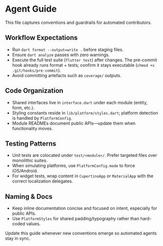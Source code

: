 # Agent Guide

This file captures conventions and guardrails for automated contributors.

## Workflow Expectations
- Run `dart format --output=write .` before staging files.
- Ensure `dart analyze` passes with zero warnings.
- Execute the full test suite (`flutter test`) after changes. The pre-commit
  hook already runs format + tests; confirm it stays executable (`chmod +x
  .git/hooks/pre-commit`).
- Avoid committing artefacts such as `coverage/` outputs.

## Code Organization
- Shared interfaces live in `interface.dart` under each module (entity, form,
  etc.).
- Styling constants reside in `lib/platform/styles.dart`; platform detection is
  handled by `PlatformConfig`.
- Module READMEs document public APIs—update them when functionality moves.

## Testing Patterns
- Unit tests are colocated under `test/<module>/`. Prefer targeted files over
  monolithic suites.
- When simulating platforms, use `PlatformConfig.mode` to force iOS/Android.
- For widget tests, wrap content in `CupertinoApp` or `MaterialApp` with the
  correct localization delegates.

## Naming & Docs
- Keep inline documentation concise and focused on intent, especially for
  public APIs.
- Use `PlatformStyles` for shared padding/typography rather than hard-coded
  values.

Update this guide whenever new conventions emerge so automated agents stay in
sync.
